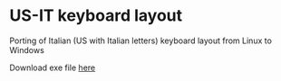 # US-IT keyboard layout

Porting of Italian (US with Italian letters) keyboard layout from Linux to Windows

Download exe file [here](https://github.com/massa10/US-IT_keyboard_layout/releases)
